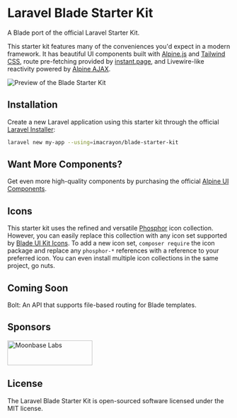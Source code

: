 # Laravel Blade Starter Kit

A Blade port of the official Laravel Starter Kit.

This starter kit features many of the conveniences you'd expect in a modern framework. It has beautiful UI components built with [Alpine.js](https://alpinejs.dev) and [Tailwind CSS](https://tailwindcss.com), route pre-fetching provided by [instant.page](https://instant.page), and Livewire-like reactivity powered by [Alpine AJAX](https://alpine-ajax.js.org).

![Preview of the Blade Starter Kit](https://raw.githubusercontent.com/imacrayon/media/main/blade-starter-kit.gif)

## Installation

Create a new Laravel application using this starter kit through the official [Laravel Installer](https://laravel.com/docs/12.x/installation#installing-php):

```bash
laravel new my-app --using=imacrayon/blade-starter-kit
```

## Want More Components?

Get even more high-quality components by purchasing the official [Alpine UI Components](https://alpinejs.dev/components).

## Icons

This starter kit uses the refined and versatile [Phosphor](https://phosphoricons.com/) icon collection. However, you can easily replace this collection with any icon set supported by [Blade UI Kit Icons](https://blade-ui-kit.com/blade-icons). To add a new icon set, `composer require` the icon package and replace any `phosphor-*` references with a reference to your preferred icon. You can even install multiple icon collections in the same project, go nuts.

## Coming Soon

Bolt: An API that supports file-based routing for Blade templates.

## Sponsors

<a href="https://moonbaselabs.com">
  <img alt="Moonbase Labs" src="https://alpine-ajax.js.org/img/sponsors/moonbase-labs.svg" height="56" width="192">
</a>

## License

The Laravel Blade Starter Kit is open-sourced software licensed under the MIT license.
